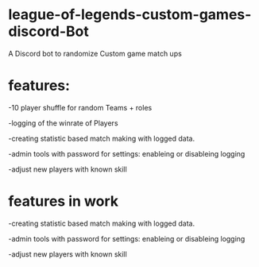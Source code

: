 # league-of-legends-custom-games-discord-Bot
A Discord bot to randomize Custom game match ups

# features:
-10 player shuffle for random Teams + roles

-logging of the winrate of Players

-creating statistic based match making with logged data.

-admin tools with password for settings: enableing or disableing logging

-adjust new players with known skill

# features in work

-creating statistic based match making with logged data.

-admin tools with password for settings: enableing or disableing logging

-adjust new players with known skill

